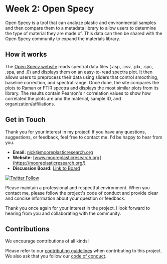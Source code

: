 # Week 2: Open Specy
Open Specy is a tool that can analyze plastic and environmental samples and then compare them to a metadata library to allow users to determine the type of material they are made of. This data can then be shared with the Open Specy community to expand the materials library.  


## How it works
The [Open Specy website](https://openanalysis.org/openspecy/) reads spectral data files (.asp, .csv, .jdx, .spc, .spa, and .0) and displays them on an easy-to-read spectra plot. It then allows users to preprocess their data using sliders that control smoothing, baseline correction, and spectral range. Once done, the site compares the plots to Raman or FTIR spectra and displays the most similar plots from its library. The results contain Pearson's r correlation values to show how correlated the plots are and the material, sample ID, and organization/affiliations. 

## Get in Touch

Thank you for your interest in my project! If you have any questions, suggestions, or feedback, feel free to contact me. I'd be happy to hear from you.

- **Email:** [nick@mooreplasticresearch.org](mailto:nick@mooreplasticresearch.org)
- **Website:** [www.mooreplasticresearch.org](https://mooreplasticresearch.org/)
- **Discussion Board:** [Link to Board](https://github.com/nickleong20/Week2_OpenSpecy/discussions/1)
  
[![Twitter Follow](https://img.shields.io/twitter/follow/MoorePlasticRes?style=social)](https://twitter.com/MoorePlasticRes)



Please maintain a professional and respectful environment. When you contact me, please follow the project's code of conduct and provide clear and concise information about your question or feedback. 

Thank you once again for your interest in the project. I look forward to hearing from you and collaborating with the community.

## Contributions
We encourage contributions of all kinds!

Please refer to our [contributing guidelines](https://github.com/nickleong20/Week2_OpenSpecy/blob/main/CONTRIBUTING.md) when contributing to this project. We also ask that you follow our [code of conduct](). 


